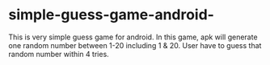 # simple-guess-game-android-
This is very simple guess game for android. In this game, apk will generate one random number between 1-20 including 1 &amp; 20. User have to guess that random number within 4 tries.  
